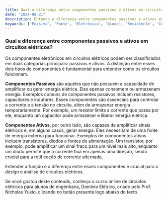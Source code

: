 ```yaml
---
title: Qual a diferença entre componentes passivos e ativos em circuitos elétricos?
date: "2024-08-21"
description: Entenda a diferença entre componentes passivos e ativos em circuitos elétricos e suas funções.
keywords: ['Passivo', 'Fonte', 'Eletrônico', 'Diodo', 'Resistente', 'Componente', 'Tensão']
---
```


### Qual a diferença entre componentes passivos e ativos em circuitos elétricos?

Os componentes eletrônicos em circuitos elétricos podem ser classificados em duas categorias principais: passivos e ativos. A distinção entre esses dois tipos de componentes é fundamental para entender como os circuitos funcionam.

**Componentes Passivos** são aqueles que não possuem a capacidade de amplificar ou gerar energia elétrica. Eles apenas consomem ou armazenam energia. Exemplos comuns de componentes passivos incluem resistores, capacitores e indutores. Esses componentes são essenciais para controlar a corrente e a tensão no circuito, além de armazenar energia temporariamente. Por exemplo, um resistor limita a corrente que passa por ele, enquanto um capacitor pode armazenar e liberar energia elétrica.

**Componentes Ativos**, por outro lado, são capazes de amplificar sinais elétricos e, em alguns casos, gerar energia. Eles necessitam de uma fonte de energia externa para funcionar. Exemplos de componentes ativos incluem transistores, diodos e fontes de alimentação. Um transistor, por exemplo, pode amplificar um sinal fraco para um nível mais alto, enquanto um diodo permite que a corrente flua em apenas uma direção, sendo crucial para a retificação de corrente alternada.

Entender a função e a diferença entre esses componentes é crucial para o design e análise de circuitos elétricos.

Se você gostou deste conteúdo, conheça o curso online de circuitos elétricos para alunos de engenharia, Domínio Elétrico, criado pelo Prof. Nicholas Yukio, clicando no botão presente logo abaixo do texto.